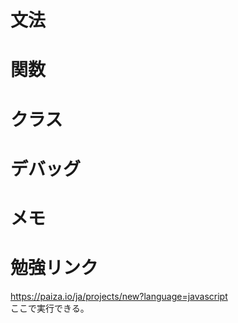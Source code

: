 # 文法
# 関数
# クラス
# デバッグ
# メモ
# 勉強リンク
https://paiza.io/ja/projects/new?language=javascript   
ここで実行できる。
